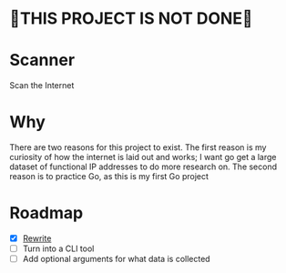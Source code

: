 # :construction:THIS PROJECT IS NOT DONE:construction:

# Scanner
 Scan the Internet

# Why
There are two reasons for this project to exist. The first reason is my curiosity of how the internet is laid out and works; I want go get a large dataset of functional IP addresses to do more research on.
The second reason is to practice Go, as this is my first Go project

# Roadmap
- [X] [Rewrite](#Rewrite)
- [ ] Turn into a CLI tool
- [ ] Add optional arguments for what data is collected